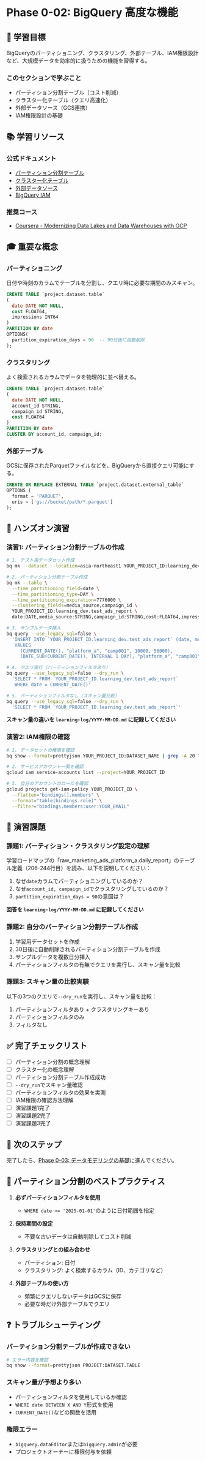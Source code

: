 # Phase 0-02: BigQuery 高度な機能

## 📖 学習目標

BigQueryのパーティショニング、クラスタリング、外部テーブル、IAM権限設計など、大規模データを効率的に扱うための機能を習得する。

### このセクションで学ぶこと

- パーティション分割テーブル（コスト削減）
- クラスター化テーブル（クエリ高速化）
- 外部データソース（GCS連携）
- IAM権限設計の基礎

## 📚 学習リソース

### 公式ドキュメント

- [パーティション分割テーブル](https://cloud.google.com/bigquery/docs/partitioned-tables)
- [クラスター化テーブル](https://cloud.google.com/bigquery/docs/clustered-tables)
- [外部データソース](https://cloud.google.com/bigquery/docs/external-data-sources)
- [BigQuery IAM](https://cloud.google.com/bigquery/docs/access-control)

### 推奨コース

- [Coursera - Modernizing Data Lakes and Data Warehouses with GCP](https://www.coursera.org/learn/data-lakes-data-warehouses-gcp)

## 🎓 重要な概念

### パーティショニング

日付や時刻のカラムでテーブルを分割し、クエリ時に必要な期間のみスキャン。

```sql
CREATE TABLE `project.dataset.table`
(
  date DATE NOT NULL,
  cost FLOAT64,
  impressions INT64
)
PARTITION BY date
OPTIONS(
  partition_expiration_days = 90  -- 90日後に自動削除
);
```

### クラスタリング

よく検索されるカラムでデータを物理的に並べ替える。

```sql
CREATE TABLE `project.dataset.table`
(
  date DATE NOT NULL,
  account_id STRING,
  campaign_id STRING,
  cost FLOAT64
)
PARTITION BY date
CLUSTER BY account_id, campaign_id;
```

### 外部テーブル

GCSに保存されたParquetファイルなどを、BigQueryから直接クエリ可能にする。

```sql
CREATE OR REPLACE EXTERNAL TABLE `project.dataset.external_table`
OPTIONS (
  format = 'PARQUET',
  uris = ['gs://bucket/path/*.parquet']
);
```

## 🚀 ハンズオン演習

### 演習1: パーティション分割テーブルの作成

```bash
# 1. テスト用データセット作成
bq mk --dataset --location=asia-northeast1 YOUR_PROJECT_ID:learning_dev

# 2. パーティション分割テーブル作成
bq mk --table \
  --time_partitioning_field=date \
  --time_partitioning_type=DAY \
  --time_partitioning_expiration=7776000 \
  --clustering_fields=media_source,campaign_id \
  YOUR_PROJECT_ID:learning_dev.test_ads_report \
  date:DATE,media_source:STRING,campaign_id:STRING,cost:FLOAT64,impressions:INT64

# 3. サンプルデータ挿入
bq query --use_legacy_sql=false \
  'INSERT INTO `YOUR_PROJECT_ID.learning_dev.test_ads_report` (date, media_source, campaign_id, cost, impressions)
   VALUES
     (CURRENT_DATE(), "platform_a", "camp001", 10000, 50000),
     (DATE_SUB(CURRENT_DATE(), INTERVAL 1 DAY), "platform_a", "camp001", 12000, 60000)'

# 4. クエリ実行（パーティションフィルタあり）
bq query --use_legacy_sql=false --dry_run \
  'SELECT * FROM `YOUR_PROJECT_ID.learning_dev.test_ads_report`
   WHERE date = CURRENT_DATE()'

# 5. パーティションフィルタなし（スキャン量比較）
bq query --use_legacy_sql=false --dry_run \
  'SELECT * FROM `YOUR_PROJECT_ID.learning_dev.test_ads_report`'
```

**スキャン量の違いを `learning-log/YYYY-MM-DD.md` に記録してください**

### 演習2: IAM権限の確認

```bash
# 1. データセットの権限を確認
bq show --format=prettyjson YOUR_PROJECT_ID:DATASET_NAME | grep -A 20 "access"

# 2. サービスアカウント一覧を確認
gcloud iam service-accounts list --project=YOUR_PROJECT_ID

# 3. 自分のアカウントのロールを確認
gcloud projects get-iam-policy YOUR_PROJECT_ID \
  --flatten="bindings[].members" \
  --format="table(bindings.role)" \
  --filter="bindings.members:user:YOUR_EMAIL"
```

## 📝 演習課題

### 課題1: パーティション・クラスタリング設定の理解

学習ロードマップの「raw_marketing_ads_platform_a.daily_report」のテーブル定義（206-244行目）を読み、以下を説明してください：

1. なぜ`date`カラムでパーティショニングしているのか？
2. なぜ`account_id, campaign_id`でクラスタリングしているのか？
3. `partition_expiration_days = 90`の意図は？

**回答を `learning-log/YYYY-MM-DD.md` に記録してください**

### 課題2: 自分のパーティション分割テーブル作成

1. 学習用データセットを作成
2. 30日後に自動削除されるパーティション分割テーブルを作成
3. サンプルデータを複数日分挿入
4. パーティションフィルタの有無でクエリを実行し、スキャン量を比較

### 課題3: スキャン量の比較実験

以下の3つのクエリで`--dry_run`を実行し、スキャン量を比較：

1. パーティションフィルタあり + クラスタリングキーあり
2. パーティションフィルタのみ
3. フィルタなし

## ✅ 完了チェックリスト

- [ ] パーティション分割の概念理解
- [ ] クラスター化の概念理解
- [ ] パーティション分割テーブル作成成功
- [ ] `--dry_run`でスキャン量確認
- [ ] パーティションフィルタの効果を実測
- [ ] IAM権限の確認方法理解
- [ ] 演習課題1完了
- [ ] 演習課題2完了
- [ ] 演習課題3完了

## 🔗 次のステップ

完了したら、[Phase 0-03: データモデリングの基礎](../03-data-modeling/README.md)に進んでください。

## 📌 パーティション分割のベストプラクティス

1. **必ずパーティションフィルタを使用**
   - `WHERE date >= '2025-01-01'`のように日付範囲を指定

2. **保持期間の設定**
   - 不要な古いデータは自動削除してコスト削減

3. **クラスタリングとの組み合わせ**
   - パーティション: 日付
   - クラスタリング: よく検索するカラム（ID、カテゴリなど）

4. **外部テーブルの使い方**
   - 頻繁にクエリしないデータはGCSに保存
   - 必要な時だけ外部テーブルでクエリ

## ❓ トラブルシューティング

### パーティション分割テーブルが作成できない

```bash
# エラー内容を確認
bq show --format=prettyjson PROJECT:DATASET.TABLE
```

### スキャン量が予想より多い

- パーティションフィルタを使用しているか確認
- `WHERE date BETWEEN X AND Y`形式を使用
- `CURRENT_DATE()`などの関数を活用

### 権限エラー

- `bigquery.dataEditor`または`bigquery.admin`が必要
- プロジェクトオーナーに権限付与を依頼
